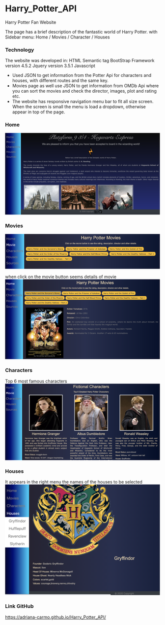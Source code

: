 # Harry_Potter_API
Harry Potter Fan Website 

The page has a brief description of the fantastic world of Harry Potter.
with Sidebar menu: Home / Movies / Character / Houses

### Technology
The website was developed in:
HTML Semantic tag
BootStrap Framework version 4.5.2
Jquery version 3.5.1
Javascript

-  Used JSON to get information from the Potter Api for characters and houses, with different routes and the same key.
-  Movies page as well use JSON to get information from OMDb Api where you can sort the movies and check the director, images, plot and rating etc.
- The website has responsive navigation menu bar to fit all size screen.
When the screen is small the menu is load a dropdown, otherwise appear in top of the page.

### Home
![Image of Home page](img/home.jpg)

### Movies
![Image of Movie page](img/movie.jpg)

when click on the movie button seems details of movie
![Image of Movie page](img/movie_detail.jpg)

### Characters
Top 6 most famous characters
![Image of Character page](img/character.jpg)

### Houses
It appears in the right menu the names of the houses to be selected
![Image of House page](img/house_detail.jpg)

### Link GitHub
https://adriana-carmo.github.io/Harry_Potter_API/
